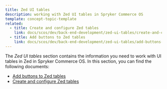 ```yaml
---
title: Zed UI tables
description: working with Zed UI tables in Spryker Commerce OS
template: concept-topic-template
related:
  - title: Create and configure Zed tables
    link: docs/scos/dev/back-end-development/zed-ui-tables/create-and-configure-zed-tables.html
  - title: Add buttons to Zed tables
    link: docs/scos/dev/back-end-development/zed-ui-tables/add-buttons-to-zed-tables.html
---
```


The *Zed UI tables* section contains the information you need to work with UI tables in Zed in Spryker Commerce OS. In this section, you can find the following documents:
* [Add buttons to Zed tables](/docs/scos/dev/back-end-development/zed-ui-tables/add-buttons-to-zed-tables.html)
* [Create and configure Zed tables](/docs/scos/dev/back-end-development/zed-ui-tables/create-and-configure-zed-tables.html)



